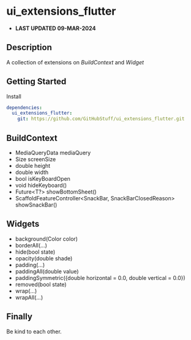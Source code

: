 # ui_extensions_flutter

- **LAST UPDATED 09-MAR-2024**

## Description

A collection of extensions on *BuildContext* and *Widget*

## Getting Started

Install

```yaml
dependencies:
  ui_extensions_flutter:
    git: https://github.com/GitHubStuff/ui_extensions_flutter.git
```

## BuildContext

- MediaQueryData mediaQuery
- Size screenSize
- double height
- double width
- bool isKeyBoardOpen
- void hideKeyboard()
- Future<T?> showBottomSheet()
- ScaffoldFeatureController<SnackBar, SnackBarClosedReason> showSnackBar()

## Widgets

- background(Color color)
- borderAll(...)
- hide(bool state)
- opacity(double shade)
- padding(...)
- paddingAll(double value)
- paddingSymmetric({double horizontal = 0.0, double vertical = 0.0})
- removed(bool state)
- wrap(...)
- wrapAll(...)

## Finally

Be kind to each other.
